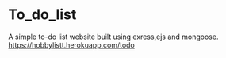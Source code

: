 # To_do_list
A simple to-do list website built using exress,ejs and mongoose. 
https://hobbylistt.herokuapp.com/todo
